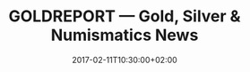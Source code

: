 ---
date: 2017-02-11T10:30:00+02:00
description: "German language GOLD REPORT. Tips, tricks, news & glossary on coins, bullion bars and precious-metals investments."
sitelink: http://www.bullion-investor.com/report/
tags:
- 'gold price'
- blog
- coins
- deutschland
- finance
- germany
- gold
- investment
- news
- numismatics
- palladium
- platinum
- report
- silver
thumbnail: /img/bullion-investor-com.png
title: GOLDREPORT — Gold, Silver & Numismatics News
---